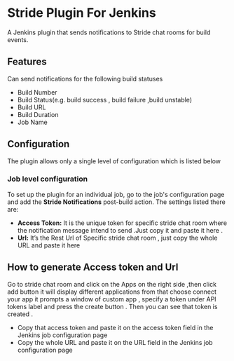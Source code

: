# Stride Plugin For Jenkins


A Jenkins plugin that sends notifications to Stride chat rooms for build events.
## Features
Can send notifications for the following build statuses
-	Build Number
-	Build Status(e.g. build success , build failure ,build unstable)
-	Build URL
-	Build Duration
-	Job Name
## Configuration
The plugin allows only a single level of configuration which is listed below 
### Job level configuration
To set up the plugin for an individual job, go to the job's configuration page and add the **Stride Notifications** post-build action. The settings listed there are:
-	**Access Token:** It is the unique token for specific stride chat room where the notification message intend to send .Just copy it and paste it here .
-	**Url:** It’s the Rest Url of Specific stride chat room , just copy the whole URL and paste it here 
## How to generate Access token and Url
Go to stride chat room and click on the Apps on the right side ,then click add button it will display different applications from that choose connect your app it prompts a window of custom app , specify a token under  API tokens label and press the create button . Then you can see that token is created .

-	Copy that access token and paste it on the access token field in the Jenkins job configuration page
-	Copy the whole URL and paste it on the URL field in the Jenkins job configuration page


